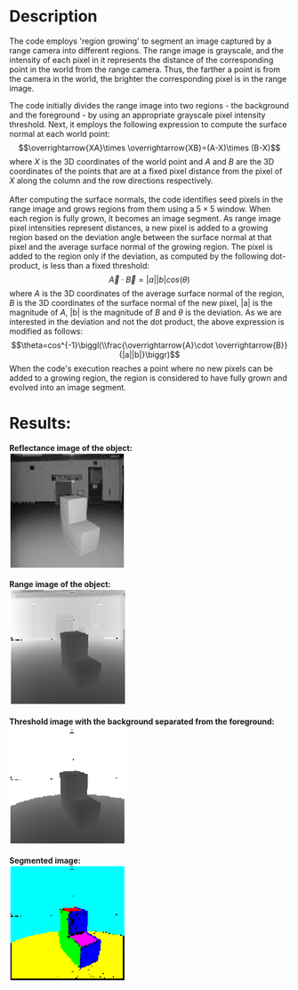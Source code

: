 # Description
The code employs 'region growing' to segment an image captured by a range camera into different regions. The range image is grayscale, and the intensity of each pixel in it represents the distance of the corresponding point in the world from the range camera. Thus, the farther a point is from the camera in the world, the brighter the corresponding pixel is in the range image. <br />

The code initially divides the range image into two regions - the background and the foreground - by using an appropriate grayscale pixel intensity threshold. Next, it employs the following expression to compute the surface normal at each world point:
$$\overrightarrow{XA}\times \overrightarrow{XB}=(A-X)\times (B-X)$$
where $X$ is the 3D coordinates of the world point and $A$ and $B$ are the 3D coordinates of the points that are at a fixed pixel distance from the pixel of $X$ along the column and the row directions respectively. <br /><br />
After computing the surface normals, the code identifies seed pixels in the range image and grows regions from them using a $5\times 5$ window. When each region is fully grown, it becomes an image segment. As range image pixel intensities represent distances, a new pixel is added to a growing region based on the deviation angle between the surface normal at that pixel and the average surface normal of the growing region. The pixel is added to the region only if the deviation, as computed by the following dot-product, is less than a fixed threshold:
$$\overrightarrow{A}\cdot \overrightarrow{B}=|a||b|cos(\theta)$$
where $A$ is the 3D coordinates of the average surface normal of the region, $B$ is the 3D coordinates of the surface normal of the new pixel, |a| is the magnitude of $A$, |b| is the magnitude of $B$ and $\theta$ is the deviation. As we are interested in the deviation and not the dot product, the above expression is modified as follows:
$$\theta=cos^{-1}\biggl(\\frac{\overrightarrow{A}\cdot \overrightarrow{B}}{|a||b|}\biggr)$$
When the code's execution reaches a point where no new pixels can be added to a growing region, the region is considered to have fully grown and evolved into an image segment.

# Results:
**Reflectance image of the object:** <br />
![](https://github.com/rprasan/Computer-Vision/blob/main/0.%20Traditional%20Computer%20Vision/5.%20Range%20Image%20Segmentation/Results/CV2.PNG) <br /><br />
**Range image of the object:** <br />
![](https://github.com/rprasan/Computer-Vision/blob/main/0.%20Traditional%20Computer%20Vision/5.%20Range%20Image%20Segmentation/Results/CV1.PNG) <br /><br />
**Threshold image with the background separated from the foreground:** <br />
![](https://github.com/rprasan/Computer-Vision/blob/main/0.%20Traditional%20Computer%20Vision/5.%20Range%20Image%20Segmentation/Results/CV3.PNG) <br /><br />
**Segmented image:** <br />
![](https://github.com/rprasan/Computer-Vision/blob/main/0.%20Traditional%20Computer%20Vision/5.%20Range%20Image%20Segmentation/Results/CV5.PNG) <br /><br />
